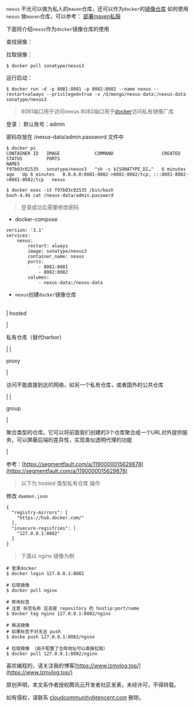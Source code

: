 `nexus` 不光可以做为私人的`maven`仓库，还可以作为`docker`的[镜像仓库](https://cloud.tencent.com/product/tcr?from=10680) 如何使用`nexus` 做`maven`仓库，可以参考： [部署maven私服](https://www.lzmvlog.top/archives/%E9%83%A8%E7%BD%B2maven%E7%A7%81%E6%9C%8D)

下面将介绍`nexus`作为`docker`镜像仓库的使用

查找镜像：

拉取镜像：

```
$ docker pull sonatype/nexus3
```

运行启动：

```
$ docker run -d -p 8081:8081 -p 8082:8082 --name nexus --restart=always --privileged=true -v /d/mongo/nexus-data:/nexus-data sonatype/nexus3
```

> 8081端口用于访问nexus 8082端口用于[docker](https://cloud.tencent.com/product/tke?from=10680)访问私有镜像厂库

登录： 默认账号：admin

密码存放在 /nexus-data/admin.password 文件中

```
$ docker ps
CONTAINER ID   IMAGE             COMMAND                  CREATED         STATUS         PORTS                                                           NAMES
f97b03c02535   sonatype/nexus3   "sh -c ${SONATYPE_DI…"   6 minutes ago   Up 6 minutes   0.0.0.0:8081-8082->8081-8082/tcp, :::8081-8082->8081-8082/tcp   nexus

$ docker exec -it f97b03c02535 /bin/bash
bash-4.4$ cat /nexus-data/admin.password
```

> 登录成功后需要修改密码

-   docker-compose

```
version: '3.1'
services: 
    nexus:
        restart: always
        image: sonatype/nexus3
        container_name: nexus
        ports:
            - 8081:8081
            - 8082:8082
        valumes:
            - nexus-data:/nexus-data
```

-   `nexus`创建`docker`镜像仓库

|  |  |
| --- | --- |
| 
hosted



 | 

私有仓库（替代harbor）



 |
| 

proxy



 | 

访问不能直接到达的网络，如另一个私有仓库，或者国外的公共仓库



 |
| 

group



 | 

聚合类型的仓库。它可以将前面我们创建的3个仓库聚合成一个URL对外提供服务，可以屏蔽后端的差异性，实现类似透明代理的功能



 |

参考：[https://segmentfault.com/a/1190000015629878](https://segmentfault.com/a/1190000015629878)

> 以下为 hosted 类型私有仓库 操作

修改 `daemon.json`

```
{
  "registry-mirrors": [
    "https://hub.docker.com/"
  ],
  "insecure-registries": [
    "127.0.0.1:8082"
  ]
}
```

> 下面以 nginx 镜像为例

```
# 登录docker
$ docker login 127.0.0.1:8082

# 拉取镜像
$ docker pull nginx

# 修改标签
# 注意 标签名称 应该是 repository 的 hostip:port/name
$ docker tag nginx 127.0.0.1:8082/nginx

# 推送镜像
# 如果标签不对无法 push
$ docke push 127.0.0.1:8082/nginx

# 拉取镜像 （由于配置了仓库地址可以直接拉取）
$ docker pull 127.0.0.1:8082/nginx
```

喜欢编程的，请关注我的博客[https://www.lzmvlog.top/](https://www.lzmvlog.top/)

原创声明，本文系作者授权腾讯云开发者社区发表，未经许可，不得转载。

如有侵权，请联系 cloudcommunity@tencent.com 删除。